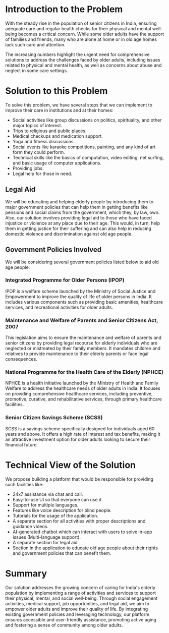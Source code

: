 # Introduction to the Problem

With the steady rise in the population of senior citizens in India, ensuring adequate care and regular health checks for their physical and mental well-being becomes a critical concern. While some older adults have the support of families and friends, many who are alone at home or in old age homes lack such care and attention.

The increasing numbers highlight the urgent need for comprehensive solutions to address the challenges faced by older adults, including issues related to physical and mental health, as well as concerns about abuse and neglect in some care settings.

# Solution to this Problem
To solve this problem, we have several steps that we can implement to improve their care in institutions and at their homes:

- Social activities like group discussions on politics, spirituality, and other major topics of interest.
- Trips to religious and public places.
- Medical checkups and medication support.
- Yoga and fitness discussions.
- Social events like karaoke competitions, painting, and any kind of art form they could perform.
- Technical skills like the basics of computation, video editing, net surfing, and basic usage of computer applications.
- Providing jobs.
- Legal help for those in need.

## Legal Aid

We will be educating and helping elderly people by introducing them to major government policies that can help them in getting benefits like pensions and social claims from the government, which they, by law, own. Also, our solution involves providing legal aid to those who have faced injustice or violence at any place due to their age. This would, in turn, help them in getting justice for their suffering and can also help in reducing domestic violence and discrimination against old age people.

## Government Policies Involved
We will be considering several government policies listed below to aid old age people:

### Integrated Programme for Older Persons (IPOP)

IPOP is a welfare scheme launched by the Ministry of Social Justice and Empowerment to improve the quality of life of older persons in India. It includes various components such as providing basic amenities, healthcare services, and recreational activities for older adults.

### Maintenance and Welfare of Parents and Senior Citizens Act, 2007

This legislation aims to ensure the maintenance and welfare of parents and senior citizens by providing legal recourse for elderly individuals who are neglected or mistreated by their family members. It mandates children and relatives to provide maintenance to their elderly parents or face legal consequences.

### National Programme for the Health Care of the Elderly (NPHCE)

NPHCE is a health initiative launched by the Ministry of Health and Family Welfare to address the healthcare needs of older adults in India. It focuses on providing comprehensive healthcare services, including preventive, promotive, curative, and rehabilitative services, through primary healthcare facilities.

### Senior Citizen Savings Scheme (SCSS)

SCSS is a savings scheme specifically designed for individuals aged 60 years and above. It offers a high rate of interest and tax benefits, making it an attractive investment option for older adults looking to secure their financial future.

# Technical View of the Solution
We propose building a platform that would be responsible for providing such facilities like:

- 24x7 assistance via chat and call.
- Easy-to-use UI so that everyone can use it.
- Support for multiple languages.
- Features like voice description for blind people.
- Tutorials for the usage of the application.
- A separate section for all activities with proper descriptions and guidance videos.
- AI-generated chatbot which can interact with users to solve in-app issues (Multi-language support).
- A separate section for legal aid.
- Section in the application to educate old age people about their rights and government policies that can benefit them.

# Summary

Our solution addresses the growing concern of caring for India's elderly population by implementing a range of activities and services to support their physical, mental, and social well-being. Through social engagement activities, medical support, job opportunities, and legal aid, we aim to empower older adults and improve their quality of life. By integrating existing government policies and leveraging technology, our platform ensures accessible and user-friendly assistance, promoting active aging and fostering a sense of community among older adults.
